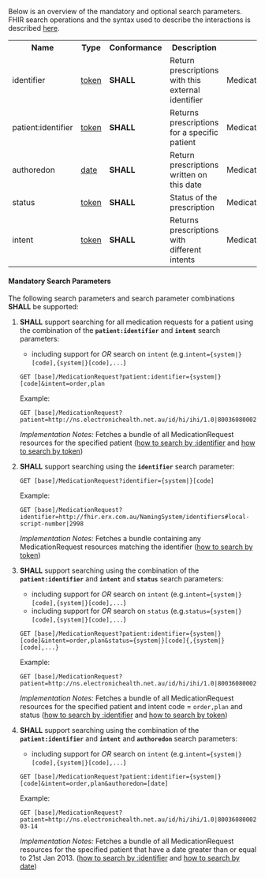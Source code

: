 Below is an overview of the mandatory and optional search parameters. FHIR search operations and the syntax used to describe the interactions is described <a href="http://hl7.org/fhir/R4/search.html">here</a>.

<table class="list" width="100%">
<tbody>
  <tr>
    <th>Name</th>
    <th>Type</th>
    <th>Conformance</th>
    <th>Description</th>
    <th>Path</th>
  </tr>
  <tr>
        <td>identifier</td>
        <td><a href="http://hl7.org/fhir/search.html#token">token</a></td>
        <td><b>SHALL</b></td>
        <td>Return prescriptions with this external identifier</td>
        <td>MedicationRequest.identifier</td>
  </tr>
  <tr>
        <td>patient:identifier</td>
        <td><a href="https://build.fhir.org/search.html#token">token</a></td>
        <td><b>SHALL</b></td>
        <td>Returns prescriptions for a specific patient</td>
        <td>MedicationRequest.subject.identifier</td>
  </tr>
  <tr>
        <td>authoredon</td>
        <td><a href="http://hl7.org/fhir/search.html#date">date</a></td>
        <td><b>SHALL</b></td>
        <td>Return prescriptions written on this date</td>
        <td>MedicationRequest.effective</td>
  </tr>
  <tr>
        <td>status</td>
        <td><a href="https://build.fhir.org/search.html#token">token</a></td>        
        <td><b>SHALL</b></td>
        <td>Status of the prescription</td>
        <td>MedicationRequest.status</td>
  </tr>
  <tr>
        <td>intent</td>
        <td><a href="https://build.fhir.org/search.html#token">token</a></td>        
        <td><b>SHALL</b></td>
        <td>Returns prescriptions with different intents</td>
        <td>MedicationRequest.intent</td>
  </tr>
 </tbody>
</table>


#### Mandatory Search Parameters

The following search parameters and search parameter combinations **SHALL** be supported:

1. **SHALL** support searching for all medication requests for a patient using the combination of the **`patient:identifier`** and **`intent`** search parameters:
    - including support for *OR* search on `intent` (e.g.`intent={system|}[code],{system|}[code],...`)
     
    `GET [base]/MedicationRequest?patient:identifier={system|}[code]&intent=order,plan`

    Example:
    ~~~
    GET [base]/MedicationRequest?patient=http://ns.electronichealth.net.au/id/hi/ihi/1.0|8003608000228437
    ~~~
    *Implementation Notes:* Fetches a bundle of all MedicationRequest resources for the specified patient ([how to search by :identifier](http://hl7.org/fhir/R4/search.html#reference) and [how to search by token](http://hl7.org/fhir/search.html#token))


1. **SHALL** support searching using the **`identifier`** search parameter:

     `GET [base]/MedicationRequest?identifier={system|}[code]`

    Example:
    ~~~
    GET [base]/MedicationRequest?identifier=http://fhir.erx.com.au/NamingSystem/identifiers#local-script-number|2998
    ~~~
     *Implementation Notes:* Fetches a bundle containing any MedicationRequest resources matching the identifier ([how to search by token](http://hl7.org/fhir/search.html#token))


1. **SHALL** support searching using the combination of the **`patient:identifier`** and **`intent`** and **`status`** search parameters:
    - including support for *OR* search on `intent` (e.g.`intent={system|}[code],{system|}[code],...`)
    - including support for *OR* search on `status` (e.g.`status={system|}[code],{system|}[code],...`)

    `GET [base]/MedicationRequest?patient:identifier={system|}[code]&intent=order,plan&status={system|}[code]{,{system|}[code],...}`

    Example:
    ~~~
    GET [base]/MedicationRequest?patient=http://ns.electronichealth.net.au/id/hi/ihi/1.0|8003608000228437&intent=order,plan&status=active
    ~~~
    *Implementation Notes:* Fetches a bundle of all MedicationRequest resources for the specified patient and intent code = `order,plan` and status ([how to search by :identifier](http://hl7.org/fhir/R4/search.html#reference) and [how to search by token](http://hl7.org/fhir/search.html#token))


1. **SHALL** support searching using the combination of the **`patient:identifier`** and **`intent`** and **`authoredon`** search parameters:
    - including support for *OR* search on `intent` (e.g.`intent={system|}[code],{system|}[code],...`)
    
    `GET [base]/MedicationRequest?patient:identifier={system|}[code]&intent=order,plan&authoredon=[date]`

    Example:
    ~~~
    GET [base]/MedicationRequest?patient=http://ns.electronichealth.net.au/id/hi/ihi/1.0|8003608000228437&intent=order,plan&authoredon=ge2013-03-14
    ~~~
    *Implementation Notes:* Fetches a bundle of all MedicationRequest resources for the specified patient that have a date greater than or equal to 21st Jan 2013. ([how to search by :identifier](http://hl7.org/fhir/R4/search.html#reference) and [how to search by date](http://hl7.org/fhir/R4/search.html#date))